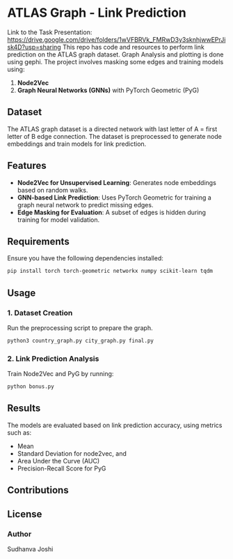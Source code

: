 # ATLAS Graph - Link Prediction
Link to the Task Presentation: https://drive.google.com/drive/folders/1wVFBRVk_FMRwD3y3sknhjwwEPrJisk4D?usp=sharing
This repo has code and resources to perform link prediction on the ATLAS graph dataset. Graph Analysis and plotting is done using gephi.
The project involves masking some edges and training models using:

1. **Node2Vec**
2. **Graph Neural Networks (GNNs)** with PyTorch Geometric (PyG)

## Dataset
The ATLAS graph dataset is a directed network with last letter of A =  first letter of B edge connection. 
The dataset is preprocessed to generate node embeddings and train models for link prediction.

## Features
- **Node2Vec for Unsupervised Learning**: Generates node embeddings based on random walks.
- **GNN-based Link Prediction**: Uses PyTorch Geometric for training a graph neural network to predict missing edges.
- **Edge Masking for Evaluation**: A subset of edges is hidden during training for model validation.

## Requirements
Ensure you have the following dependencies installed:

```bash
pip install torch torch-geometric networkx numpy scikit-learn tqdm
```

## Usage
### 1. Dataset Creation
Run the preprocessing script to prepare the graph.
```bash
python3 country_graph.py city_graph.py final.py
```

### 2. Link Prediction Analysis
Train Node2Vec and PyG by running:
```bash
python bonus.py
```


## Results
The models are evaluated based on link prediction accuracy, using metrics such as:
- Mean
- Standard Deviation
for node2vec, and
- Area Under the Curve (AUC)
- Precision-Recall Score
for PyG
## Contributions


## License


### Author
Sudhanva Joshi

